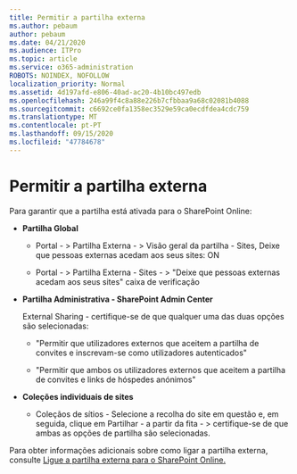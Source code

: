 ```yaml
---
title: Permitir a partilha externa
ms.author: pebaum
author: pebaum
ms.date: 04/21/2020
ms.audience: ITPro
ms.topic: article
ms.service: o365-administration
ROBOTS: NOINDEX, NOFOLLOW
localization_priority: Normal
ms.assetid: 4d197afd-e806-40ad-ac20-4b10bc497edb
ms.openlocfilehash: 246a99f4c8a88e226b7cfbbaa9a68c02081b4088
ms.sourcegitcommit: c6692ce0fa1358ec3529e59ca0ecdfdea4cdc759
ms.translationtype: MT
ms.contentlocale: pt-PT
ms.lasthandoff: 09/15/2020
ms.locfileid: "47784678"
---
```

# <a name="enable-external-sharing"></a>Permitir a partilha externa

 Para garantir que a partilha está ativada para o SharePoint Online:
  
- **Partilha Global**
    
  - Portal - \> Partilha Externa - \> Visão geral da partilha - Sites, Deixe que pessoas externas acedam aos seus sites: ON
    
  - Portal - \> Partilha Externa - Sites - \> "Deixe que pessoas externas acedam aos seus sites" caixa de verificação
    
- **Partilha Administrativa - SharePoint Admin Center**
    
    External Sharing - certifique-se de que qualquer uma das duas opções são selecionadas:
    
  - "Permitir que utilizadores externos que aceitem a partilha de convites e inscrevam-se como utilizadores autenticados"
    
  - "Permitir que ambos os utilizadores externos que aceitem a partilha de convites e links de hóspedes anónimos"
    
- **Coleções individuais de sites**
    
  - Coleçãos de sítios - Selecione a recolha do site em questão e, em seguida, clique em Partilhar - a partir da fita - \> certifique-se de que ambas as opções de partilha são selecionadas.
    
Para obter informações adicionais sobre como ligar a partilha externa, consulte [Ligue a partilha externa para o SharePoint Online.](https://go.microsoft.com/fwlink/?linkid=2047681&amp;clcid=0x409)
  

